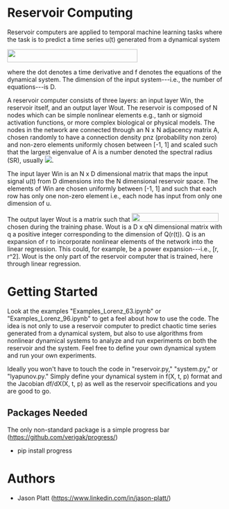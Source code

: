 # Reservoir Computing
Reservoir computers are applied to temporal machine learning tasks where the task is to predict a time series u(t) generated from a dynamical system 

<img src="https://render.githubusercontent.com/render/math?math=\dot{u}(t) = f_u(u(t))," height="30" width="300">

where the dot denotes a time derivative and f denotes the equations of the dynamical system.  The dimension of the input system---i.e., the number of equations---is D.

A reservoir computer consists of three layers: an input layer Win, the reservoir itself, and an output layer Wout.  The reservoir is composed of N nodes which can be simple nonlinear elements e.g., tanh or sigmoid activation functions, or more complex biological or physical models.  The nodes in the network are connected through an N x N adjacency matrix A, chosen randomly to have a connection density pnz (probability non zero) and non-zero elements uniformly chosen between [-1, 1] and scaled such that the largest eigenvalue of A is a number denoted the spectral radius (SR), usually <img src="https://render.githubusercontent.com/render/math?math=\sim 1">.

The input layer Win is an N x D dimensional matrix that maps the input signal u(t) from D dimensions into the N dimensional reservoir space.  The elements of Win are chosen uniformly between [-1, 1] and such that each row has only one non-zero element i.e., each node has input from only one dimension of u.

The output layer Wout is a matrix such that <img src="https://render.githubusercontent.com/render/math?math=W_{\rm out} Q(r(t)) \equiv \hat{u}(t) \sim u(t)" height="20" width="200"> chosen during the training phase. Wout is a D x qN dimensional matrix with q a positive integer corresponding to the dimension of Q(r(t)).  Q is an expansion of r to incorporate nonlinear elements of the network into the linear regression. This could, for example, be a power expansion---i.e., [r, r^2].  Wout is the only part of the reservoir computer that is trained, here through linear regression.

# Getting Started

Look at the examples "Examples_Lorenz_63.ipynb" or "Examples_Lorenz_96.ipynb" to get a feel about how to use the code.  The idea is not only to use a reservoir computer to predict chaotic time series generated from a dynamical system, but also to use algorithms from nonlinear dynamical systems to analyze and run experiments on both the reservoir and the system.  Feel free to define your own dynamical system and run your own experiments.

Ideally you won't have to touch the code in "reservoir.py," "system.py," or "lyapunov.py."  Simply define your dynamical system in f(X, t, p) format and the Jacobian df/dX(X, t, p) as well as the reservoir specifications and you are good to go.

## Packages Needed
The only non-standard package is a simple progress bar (https://github.com/verigak/progress/)

- pip install progress

# Authors
- Jason Platt (https://www.linkedin.com/in/jason-platt/)

